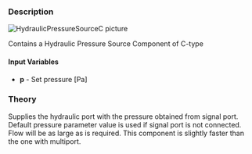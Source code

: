 ### Description
![HydraulicPressureSourceC picture](pressuresource_user.svg)

Contains a Hydraulic Pressure Source Component of C-type

#### Input Variables
* **p** - Set pressure [Pa]

### Theory
Supplies the hydraulic port with the pressure obtained from signal port. Default pressure parameter value is used if signal port is not connected. Flow will be as large as is required. This component is slightly faster than the one with multiport.
<!---EQUATION c_1 = p--->
<!---EQUATION Z_{c1} = 0--->

